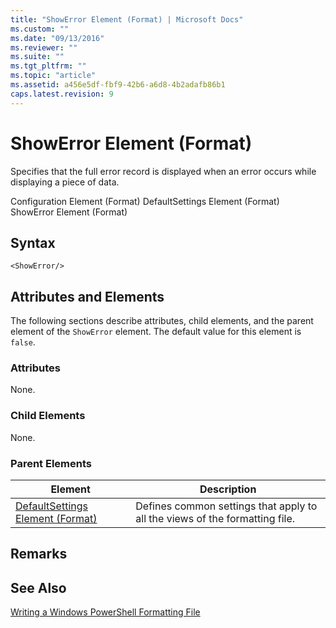 ```yaml
---
title: "ShowError Element (Format) | Microsoft Docs"
ms.custom: ""
ms.date: "09/13/2016"
ms.reviewer: ""
ms.suite: ""
ms.tgt_pltfrm: ""
ms.topic: "article"
ms.assetid: a456e5df-fbf9-42b6-a6d8-4b2adafb86b1
caps.latest.revision: 9
---
```

# ShowError Element (Format)
Specifies that the full error record is displayed when an error occurs while displaying a piece of data.

 Configuration Element (Format)
DefaultSettings Element (Format)
ShowError Element (Format)

## Syntax

```scr
<ShowError/>
```

## Attributes and Elements
 The following sections describe attributes, child elements, and the parent element of the `ShowError` element. The default value for this element is `false`.

### Attributes
 None.

### Child Elements
 None.

### Parent Elements

|Element|Description|
|-------------|-----------------|
|[DefaultSettings Element (Format)](./defaultsettings-element-format.md)|Defines common settings that apply to all the views of the formatting file.|

## Remarks

## See Also
 [Writing a Windows PowerShell Formatting File](./writing-a-windows-powershell-formatting-file.md)
